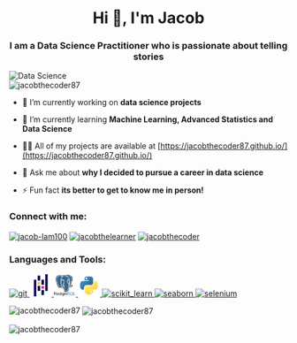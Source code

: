 <h1 align="center">Hi 👋, I'm Jacob</h1>
<h3 align="center">I am a Data Science Practitioner who is passionate about telling stories</h3>
<img align="right" alt="Data Science" width="518" src="https://media1.tenor.com/m/lvLaG5hPCncAAAAd/data-analysis.gif">

<p align="left"> <img src="https://komarev.com/ghpvc/?username=jacobthecoder87&label=Profile%20views&color=0e75b6&style=flat" alt="jacobthecoder87" /> </p>

- 🔭 I’m currently working on **data science projects**

- 🌱 I’m currently learning **Machine Learning, Advanced Statistics and Data Science**

- 👨‍💻 All of my projects are available at [https://jacobthecoder87.github.io/](https://jacobthecoder87.github.io/)

- 💬 Ask me about **why I decided to pursue a career in data science**

- ⚡ Fun fact **its better to get to know me in person!**

<h3 align="left">Connect with me:</h3>
<p align="left">
<a href="https://linkedin.com/in/jacob-lam100" target="blank"><img align="center" src="https://raw.githubusercontent.com/rahuldkjain/github-profile-readme-generator/master/src/images/icons/Social/linked-in-alt.svg" alt="jacob-lam100" height="30" width="40" /></a>
<a href="https://kaggle.com/jacobthelearner" target="blank"><img align="center" src="https://raw.githubusercontent.com/rahuldkjain/github-profile-readme-generator/master/src/images/icons/Social/kaggle.svg" alt="jacobthelearner" height="30" width="40" /></a>
<a href="https://www.leetcode.com/jacobthecoder" target="blank"><img align="center" src="https://raw.githubusercontent.com/rahuldkjain/github-profile-readme-generator/master/src/images/icons/Social/leet-code.svg" alt="jacobthecoder" height="30" width="40" /></a>
</p>

<h3 align="left">Languages and Tools:</h3>
<p align="left"> <a href="https://git-scm.com/" target="_blank" rel="noreferrer"> <img src="https://www.vectorlogo.zone/logos/git-scm/git-scm-icon.svg" alt="git" width="40" height="40"/> </a> <a href="https://pandas.pydata.org/" target="_blank" rel="noreferrer"> <img src="https://raw.githubusercontent.com/devicons/devicon/2ae2a900d2f041da66e950e4d48052658d850630/icons/pandas/pandas-original.svg" alt="pandas" width="40" height="40"/> </a> <a href="https://www.postgresql.org" target="_blank" rel="noreferrer"> <img src="https://raw.githubusercontent.com/devicons/devicon/master/icons/postgresql/postgresql-original-wordmark.svg" alt="postgresql" width="40" height="40"/> </a> <a href="https://www.python.org" target="_blank" rel="noreferrer"> <img src="https://raw.githubusercontent.com/devicons/devicon/master/icons/python/python-original.svg" alt="python" width="40" height="40"/> </a> <a href="https://scikit-learn.org/" target="_blank" rel="noreferrer"> <img src="https://upload.wikimedia.org/wikipedia/commons/0/05/Scikit_learn_logo_small.svg" alt="scikit_learn" width="40" height="40"/> </a> <a href="https://seaborn.pydata.org/" target="_blank" rel="noreferrer"> <img src="https://seaborn.pydata.org/_images/logo-mark-lightbg.svg" alt="seaborn" width="40" height="40"/> </a> <a href="https://www.selenium.dev" target="_blank" rel="noreferrer"> <img src="https://raw.githubusercontent.com/detain/svg-logos/780f25886640cef088af994181646db2f6b1a3f8/svg/selenium-logo.svg" alt="selenium" width="40" height="40"/> </a> </p>

<p><img align="left" src="https://github-readme-stats.vercel.app/api/top-langs?username=jacobthecoder87&show_icons=true&locale=en&layout=compact" alt="jacobthecoder87" /></p>

<p>&nbsp;<img align="center" src="https://github-readme-stats.vercel.app/api?username=jacobthecoder87&show_icons=true&locale=en" alt="jacobthecoder87" /></p>

<p><img align="center" src="https://github-readme-streak-stats.herokuapp.com/?user=jacobthecoder87&" alt="jacobthecoder87" /></p>

